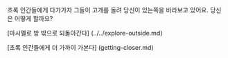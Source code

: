 초록 인간들에게 다가가자 그들이 고개를 돌려 당신이 있는쪽을 바라보고 있어요.
당신은 어떻게 할까요?

[마시멜로 방 밖으로 되돌아간다] (../../explore-outside.md)

[초록 인간들에게 더 가까이 가본다] (getting-closer.md)